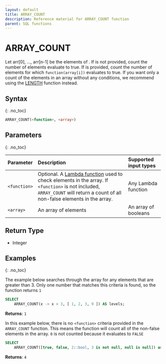 ```yaml
---
layout: default
title: ARRAY_COUNT
description: Reference material for ARRAY_COUNT function
parent: SQL functions
---
```


# ARRAY\_COUNT
Let arr[0], ..., arr[n-1] be the elements of <array>.
If <function> is not provided, count the number of elements evaluate to true.
If <function> is provided, count the number of elements for which ```function(array[i])``` evaluates to true.
If you want only a count of the elements in an array without any conditions, we recommend using the [LENGTH](./length.md) function instead.

## Syntax
{: .no_toc}

```sql
ARRAY_COUNT(<function>, <array>)
```
## Parameters
{: .no_toc} 

| Parameter | Description         | Supported input types | 
| :--------- | :-------------------------------------------- | :--------| 
| `<function>`  | Optional. A [Lambda function](../../working-with-semi-structured-data/working-with-arrays.md#manipulating-arrays-with-lambda-functions) used to check elements in the array. If `<function>` is not included, `ARRAY_COUNT` will return a count of all non-false elements in the array. | Any Lambda function | 
| `<array>`   | An array of elements | An array of booleans | 

## Return Type
* Integer

## Examples
{: .no_toc}

The example below searches through the array for any elements that are greater than 3. Only one number that matches this criteria is found, so the function returns `1`

```sql
SELECT
	ARRAY_COUNT(x -> x > 3, [ 1, 2, 3, 9 ]) AS levels;
```

**Returns**: `1`

In this example below, there is no `<function>` criteria provided in the `ARRAY_COUNT` function. This means the function will count all of the non-false elements in the array. `0` is not counted because it evaluates to `FALSE`

```sql
SELECT
	ARRAY_COUNT([true, false, 2::bool, 3 is not null, null is null]) as levels;
```

**Returns**: `4`

